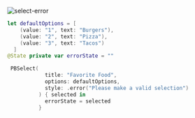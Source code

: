 ![select-error](https://github.com/powerhome/playbook/assets/54749071/c02e365b-c3a1-446b-b9f2-47db11315786)

```swift
let defaultOptions = [
    (value: "1", text: "Burgers"),
    (value: "2", text: "Pizza"),
    (value: "3", text: "Tacos")
  ]
@State private var errorState = ""

 PBSelect(
            title: "Favorite Food",
            options: defaultOptions,
            style: .error("Please make a valid selection")
          ) { selected in
            errorState = selected
          }
```
